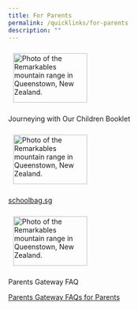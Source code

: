 ```yaml
---
title: For Parents
permalink: /quicklinks/for-parents
description: ""
---
```

<img class="GeneratedImage" alt="Photo of the Remarkables mountain range in Queenstown, New Zealand." src="https://angsanapri.moe.edu.sg/qql/slot/u167/quicklinks/forpupils/.tn.Journeying%20with%20our%20Children%20Booklet.png.2.jpg">

Journeying with Our Children Booklet

<!-- Codes by HTML.am -->

<!-- CSS Code -->
<style type="text/css">
img.GeneratedImage {
width:150px;height:100px;margin:10px;border-width:0px;border-color:#000000;border-style:solid;
}
</style>

<!-- HTML Code -->
<img class="GeneratedImage" alt="Photo of the Remarkables mountain range in Queenstown, New Zealand." src="https://angsanapri.moe.edu.sg/qql/slot/u167/quicklinks/forpupils/schbag.jpg">

[schoolbag.sg](https://www.schoolbag.edu.sg/)

<!-- Codes by HTML.am -->

<!-- CSS Code -->
<style type="text/css">
img.GeneratedImage {
width:150px;height:100px;margin:10px;border-width:0px;border-color:#000000;border-style:solid;
}
</style>

<!-- HTML Code -->
<img class="GeneratedImage" alt="Photo of the Remarkables mountain range in Queenstown, New Zealand." src="https://angsanapri.moe.edu.sg/qql/slot/u167/quicklinks/forparents/PG%20image.png">

Parents Gateway FAQ

[Parents Gateway FAQs for Parents](/files/Parents%20Gateway%20FAQs%20for%20Parents.pdf)